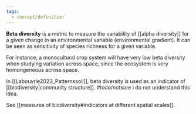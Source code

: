 ```yaml
---
tags:
  - concept/definition
---
```

**Beta diversity** is a metric to measure the variability of [[alpha diversity]] for a given change in an environmental variable (environmental gradient). It can be seen as sensitivity of species richness for a given variable. 

For instance, a monocultural crop system will have very low beta diversity when studying variation across space, since the ecosystem is very homongeneous across space.

In [[Labouyrie2023_Patternssoil]], beta diversity is used as an indicator of [[biodiversity|community structure]]. #todo/notsure  i do not understand this idea.

See [[measures of biodiversity#indicators at different spatial scales]].